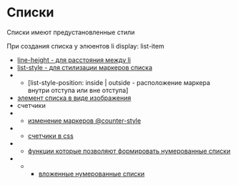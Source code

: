 <!-- Списки --------------------------------------------------------------------------------------------------------------------------------->

# Списки

Списки имеют предустановленные стили

При создания списка у элюентов li display: list-item

- [line-height - для расстояния между li](./css-props.md#line-height)
- [list-style - для стилизации маркеров списка](./css-props.md#list-style)
- - [list-style-position: inside | outside - расположение маркера внутри отступа или вне отступа]
- [элемент списка в виде изображения](./css-props.md/#list-style-image)
- счетчики
- - [изменение маркеров @counter-style](./at-rules.md)
- - [счетчики в css](./css-props.md/#counter-increment-counter-set-counter-reset)
- - [функции которые позволяют формировать нумерованные списки](./functions.md/#counter-counter-reset-counter-increment)
- - - [вложенные нумерованные списки](./functions.md/#counters)
